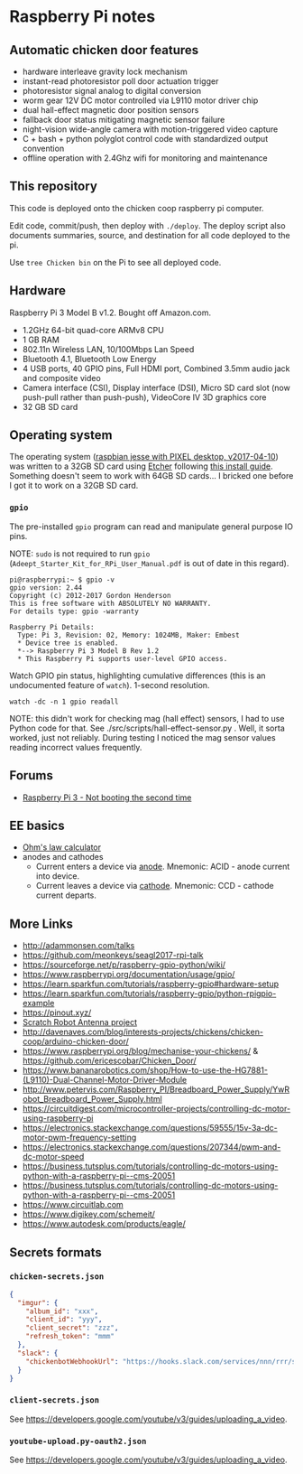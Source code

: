 # Raspberry Pi notes

## Automatic chicken door features

* hardware interleave gravity lock mechanism
* instant-read photoresistor poll door actuation trigger
* photoresistor signal analog to digital conversion
* worm gear 12V DC motor controlled via L9110 motor driver chip
* dual hall-effect magnetic door position sensors
* fallback door status mitigating magnetic sensor failure
* night-vision wide-angle camera with motion-triggered video capture
* C + bash + python polyglot control code with standardized output convention
* offline operation with 2.4Ghz wifi for monitoring and maintenance

## This repository

This code is deployed onto the chicken coop raspberry pi computer.

Edit code, commit/push, then deploy with `./deploy`. The deploy script also documents summaries, source, and destination for all code deployed to the pi.

Use `tree Chicken bin` on the Pi to see all deployed code.

## Hardware

Raspberry Pi 3 Model B v1.2. Bought off Amazon.com.

* 1.2GHz 64-bit quad-core ARMv8 CPU
* 1 GB RAM
* 802.11n Wireless LAN, 10/100Mbps Lan Speed
* Bluetooth 4.1, Bluetooth Low Energy
* 4 USB ports, 40 GPIO pins, Full HDMI port, Combined 3.5mm audio jack and composite video
* Camera interface (CSI), Display interface (DSI), Micro SD card slot (now push-pull rather than push-push), VideoCore IV 3D graphics core
* 32 GB SD card

## Operating system

The operating system ([raspbian jesse with PIXEL desktop, v2017-04-10](https://www.raspberrypi.org/downloads/raspbian/)) was written to a 32GB SD card using [Etcher](https://etcher.io/) following [this install guide](https://www.raspberrypi.org/documentation/installation/installing-images/README.md). Something doesn't seem to work with 64GB SD cards... I bricked one before I got it to work on a 32GB SD card.

### `gpio`

The pre-installed `gpio` program can read and manipulate general purpose IO pins.

NOTE: `sudo` is not required to run `gpio` (`Adeept_Starter_Kit_for_RPi_User_Manual.pdf` is out of date in this regard).

    pi@raspberrypi:~ $ gpio -v
    gpio version: 2.44
    Copyright (c) 2012-2017 Gordon Henderson
    This is free software with ABSOLUTELY NO WARRANTY.
    For details type: gpio -warranty

    Raspberry Pi Details:
      Type: Pi 3, Revision: 02, Memory: 1024MB, Maker: Embest
      * Device tree is enabled.
      *--> Raspberry Pi 3 Model B Rev 1.2
      * This Raspberry Pi supports user-level GPIO access.

Watch GPIO pin status, highlighting cumulative differences (this is an undocumented feature of `watch`). 1-second resolution.

    watch -dc -n 1 gpio readall

NOTE: this didn't work for checking mag (hall effect) sensors, I had to use Python code for that. See ./src/scripts/hall-effect-sensor.py . Well, it sorta worked, just not reliably. During testing I noticed the mag sensor values reading incorrect values frequently.

## Forums

* [Raspberry Pi 3 - Not booting the second time](https://www.raspberrypi.org/forums/viewtopic.php?p=1039582#p1039582)

## EE basics

* [Ohm's law calculator](http://www.sengpielaudio.com/calculator-ohmslaw.htm)
* anodes and cathodes
    * Current enters a device via [anode](https://en.wikipedia.org/wiki/Anode). Mnemonic: ACID - anode current into device.
    * Current leaves a device via [cathode](https://en.wikipedia.org/wiki/Cathode). Mnemonic: CCD - cathode current departs.

## More Links

* <http://adammonsen.com/talks>
* <https://github.com/meonkeys/seagl2017-rpi-talk>
* <https://sourceforge.net/p/raspberry-gpio-python/wiki/>
* <https://www.raspberrypi.org/documentation/usage/gpio/>
* <https://learn.sparkfun.com/tutorials/raspberry-gpio#hardware-setup>
* <https://learn.sparkfun.com/tutorials/raspberry-gpio/python-rpigpio-example>
* <https://pinout.xyz/>
* [Scratch Robot Antenna project](https://www.raspberrypi.org/learning/robot-antenna/)
* <http://davenaves.com/blog/interests-projects/chickens/chicken-coop/arduino-chicken-door/>
* <https://www.raspberrypi.org/blog/mechanise-your-chickens/> & <https://github.com/ericescobar/Chicken_Door/>
* <https://www.bananarobotics.com/shop/How-to-use-the-HG7881-(L9110)-Dual-Channel-Motor-Driver-Module>
* <http://www.petervis.com/Raspberry_PI/Breadboard_Power_Supply/YwRobot_Breadboard_Power_Supply.html>
* <https://circuitdigest.com/microcontroller-projects/controlling-dc-motor-using-raspberry-pi>
* <https://electronics.stackexchange.com/questions/59555/15v-3a-dc-motor-pwm-frequency-setting>
* <https://electronics.stackexchange.com/questions/207344/pwm-and-dc-motor-speed>
* <https://business.tutsplus.com/tutorials/controlling-dc-motors-using-python-with-a-raspberry-pi--cms-20051>
* <https://business.tutsplus.com/tutorials/controlling-dc-motors-using-python-with-a-raspberry-pi--cms-20051>
* <https://www.circuitlab.com>
* <https://www.digikey.com/schemeit/>
* <https://www.autodesk.com/products/eagle/>

## Secrets formats

### `chicken-secrets.json`

```json
{
  "imgur": {
    "album_id": "xxx",
    "client_id": "yyy",
    "client_secret": "zzz",
    "refresh_token": "mmm"
  },
  "slack": {
    "chickenbotWebhookUrl": "https://hooks.slack.com/services/nnn/rrr/sss" 
  }
}
```

### `client-secrets.json`

See <https://developers.google.com/youtube/v3/guides/uploading_a_video>.

### `youtube-upload.py-oauth2.json`

See <https://developers.google.com/youtube/v3/guides/uploading_a_video>.
